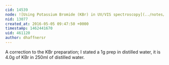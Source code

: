 ```yaml
---
cid: 14539
node: ![Using Potassium Bromide (KBr) in UV/VIS spectroscopy](../notes/dhaffnersr/05-05-2016/using-potassium-bromide-kbr-in-uv-vis-spectroscopy)
nid: 13077
created_at: 2016-05-05 09:47:50 +0000
timestamp: 1462441670
uid: 461120
author: dhaffnersr
---
```


A correction to the KBr preparation; I stated a 1g prep in distilled water, it is 4.0g of KBr in 250ml of distilled water.